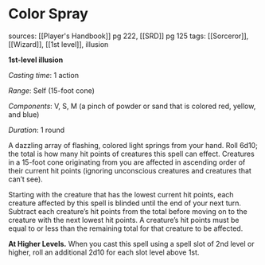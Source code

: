 # Color Spray
sources: [[Player's Handbook]] pg 222, [[SRD]] pg 125
tags: [[Sorceror]], [[Wizard]], [[1st level]], illusion

**1st-level illusion**

*Casting time*: 1 action

*Range*: Self (15-foot cone)

*Components*: V, S, M (a pinch of powder or sand that is colored red, yellow, and blue)

*Duration*: 1 round

A dazzling array of flashing, colored light springs from your hand. Roll 6d10; the total is how many hit points of creatures this spell can effect. Creatures in a 15-foot cone originating from you are affected in ascending order of their current hit points (ignoring unconscious creatures and creatures that can’t see).

Starting with the creature that has the lowest current hit points, each creature affected by this spell is blinded until the end of your next turn. Subtract each creature’s hit points from the total before moving on to the creature with the next lowest hit points. A creature’s hit points must be equal to or less than the remaining total for that creature to be affected.

**At Higher Levels.** When you cast this spell using a spell slot of 2nd level or higher, roll an additional 2d10 for each slot level above 1st.
